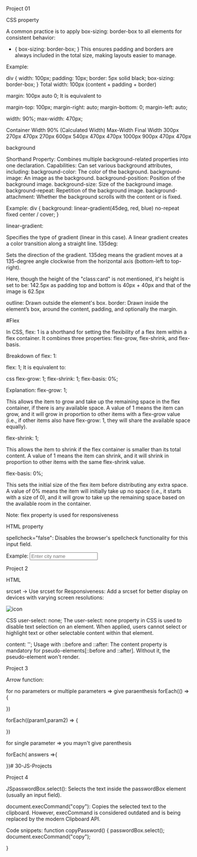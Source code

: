 Project 01

CSS property

A common practice is to apply box-sizing: border-box to all elements for consistent behavior:

* {
    box-sizing: border-box;
}
This ensures padding and borders are always included in the total size, making layouts easier to manage.

Example:

div {
    width: 100px;
    padding: 10px;
    border: 5px solid black;
    box-sizing: border-box;
}
Total width: 100px (content + padding + border)

margin: 100px auto 0;
It is equivalent to

margin-top: 100px;
margin-right: auto;
margin-bottom: 0;
margin-left: auto;

 width: 90%;
 max-width: 470px;

Container Width	   90% (Calculated Width)	Max-Width	Final Width
300px	                    270px	        470px	        270px
600px	                    540px	        470px	        470px
1000px	                    900px	        470px	        470px

background

Shorthand Property: Combines multiple background-related properties into one declaration.
Capabilities: Can set various background attributes, including:
background-color: The color of the background.
background-image: An image as the background.
background-position: Position of the background image.
background-size: Size of the background image.
background-repeat: Repetition of the background image.
background-attachment: Whether the background scrolls with the content or is fixed.


Example:
div {
    background: linear-gradient(45deg, red, blue) no-repeat fixed center / cover;
}

linear-gradient:

Specifies the type of gradient (linear in this case).
A linear gradient creates a color transition along a straight line.
135deg:

Sets the direction of the gradient.
135deg means the gradient moves at a 135-degree angle clockwise from the horizontal axis (bottom-left to top-right).

Here, though the height of the "class:card" is not mentioned, it's height is set to be: 142.5px as padding top and bottom is 40px + 40px and that of the image is 62.5px

outline: Drawn outside the element's box.
border: Drawn inside the element’s box, around the content, padding, and optionally the margin.

#Flex

In CSS, flex: 1 is a shorthand for setting the flexibility of a flex item within a flex container. It combines three properties: flex-grow, flex-shrink, and flex-basis.

Breakdown of flex: 1:

flex: 1;
It is equivalent to:

css
flex-grow: 1;
flex-shrink: 1;
flex-basis: 0%;


Explanation:
flex-grow: 1;

This allows the item to grow and take up the remaining space in the flex container, if there is any available space.
A value of 1 means the item can grow, and it will grow in proportion to other items with a flex-grow value (i.e., if other items also have flex-grow: 1, they will share the available space equally).

flex-shrink: 1;

This allows the item to shrink if the flex container is smaller than its total content.
A value of 1 means the item can shrink, and it will shrink in proportion to other items with the same flex-shrink value.

flex-basis: 0%;

This sets the initial size of the flex item before distributing any extra space.
A value of 0% means the item will initially take up no space (i.e., it starts with a size of 0), and it will grow to take up the remaining space based on the available room in the container.

Note: flex property is used for responsiveness

HTML property

spellcheck="false": Disables the browser's spellcheck functionality for this input field.

Example:
<input type="text" placeholder="Enter city name" spellcheck="false">



Project 2

HTML

srcset -> Use srcset for Responsiveness: Add a srcset for better display on devices with varying screen resolutions:

<img src="images/icon.png" alt="icon" 
     srcset="images/icon-small.png 480w, images/icon-large.png 1024w">



CSS
user-select: none;
The user-select: none property in CSS is used to disable text selection on an element. When applied, users cannot select or highlight text or other selectable content within that element.

content: '';
Usage with ::before and ::after: The content property is mandatory for pseudo-elements[::before and ::after]. Without it, the pseudo-element won't render.

Project 3

Arrow function:

for no parameters or multiple parameters => give paraenthesis
forEach(() => {
    
})

forEach((param1,param2) => {

})

for single parameter => you mayn't give parenthesis

forEach( answers =>{

})#   3 0 - J S - P r o j e c t s 
 
 

Project 4

JSpasswordBox.select():
Selects the text inside the passwordBox element (usually an input field).

document.execCommand("copy"):
Copies the selected text to the clipboard. However, execCommand is considered outdated and is being replaced by the modern Clipboard API.

Code snippets: 
function copyPassword()
{
    passwordBox.select();
    document.execCommand("copy");

}